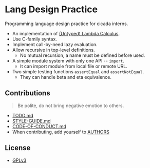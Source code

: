 # Lang Design Practice

Programming language design practice for cicada interns.

- An implementation of [(Untyped) Lambda Calculus](https://en.wikipedia.org/wiki/Lambda_calculus).
- Use C-family syntax.
- Implement call-by-need lazy evaluation.
- Allow recursive in top-level definitions.
  - No mutual recursion, a name must be defined before used.
- A simple module system with only one API -- `import`.
  - It can import module from local file or remote URL.
- Two simple testing functions `assertEqual` and `assertNotEqual`.
  - They can handle beta and eta equivalence.

## Contributions

> Be polite, do not bring negative emotion to others.

- [TODO.md](TODO.md)
- [STYLE-GUIDE.md](STYLE-GUIDE.md)
- [CODE-OF-CONDUCT.md](CODE-OF-CONDUCT.md)
- When contributing, add yourself to [AUTHORS](AUTHORS)

## License

- [GPLv3](LICENSE)
